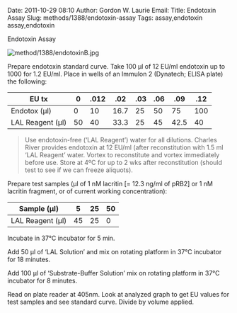 Date: 2011-10-29 08:10
Author: Gordon W. Laurie
Email: 
Title: Endotoxin Assay
Slug: methods/1388/endotoxin-assay
Tags: assay,endotoxin assay,endotoxin

Endotoxin Assay


![method/1388/endotoxinB.jpg](/static/images/method/1388/endotoxinB.jpg)








Prepare endotoxin standard curve. Take 100 µl of 12 EU/ml endotoxin up to 1000 for 1.2 EU/ml.  Place in wells of an Immulon 2 (Dynatech; ELISA plate) the following:

EU tx|0|.012|.02|.03|.06|.09|.12
-|-|-|-|-|-|-|-
Endotox (µl)|0|10|16.7|25|50|75|100
LAL Reagent (µl)|50|40|33.3|25|45|42.5|40


> Use endotoxin-free (‘LAL Reagent’) water for all dilutions.  Charles River provides endotoxin at 12 EU/ml (after reconstitution with 1.5 ml ‘LAL Reagent’ water. Vortex to reconstitute and vortex immediately before use.  Store at 4ºC for up to 2 wks after reconstitution (should test to see if we can freeze aliquots).


Prepare test samples (µl of 1 nM lacritin [= 12.3 ng/ml of pRB2] or 1 nM lacritin fragment, or of current working concentration):

Sample (µl)|5|25|50
-|-|-|-
LAL Reagent (µl)|45|25|0





Incubate in 37°C incubator for 5 min. 



Add 50 µl of ‘LAL Solution’ and mix on rotating platform in 37°C incubator for 18 minutes.



Add 100 µl of ‘Substrate-Buffer Solution’ mix on rotating platform in 37°C incubator for 8 minutes.
 



Read on plate reader at 405nm. Look at analyzed graph to get EU values for test samples and see standard curve.  Divide by volume applied.





